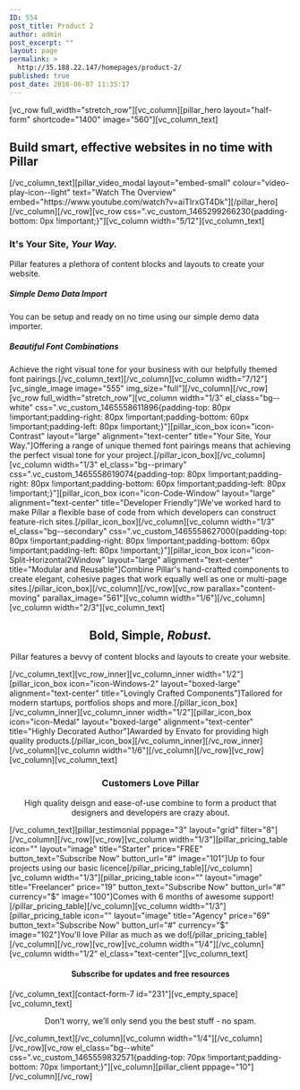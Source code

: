 ```yaml
---
ID: 554
post_title: Product 2
author: admin
post_excerpt: ""
layout: page
permalink: >
  http://35.188.22.147/homepages/product-2/
published: true
post_date: 2016-06-07 11:35:17
---
```

[vc_row full_width="stretch_row"][vc_column][pillar_hero layout="half-form" shortcode="1400" image="560"][vc_column_text]
<h2>Build smart, effective websites in no time with Pillar</h2>
[/vc_column_text][pillar_video_modal layout="embed-small" colour="video-play-icon--light" text="Watch The Overview" embed="https://www.youtube.com/watch?v=aiTIrxGT4Dk"][/pillar_hero][/vc_column][/vc_row][vc_row css=".vc_custom_1465299266230{padding-bottom: 0px !important;}"][vc_column width="5/12"][vc_column_text]
<h3>It's Your Site, <em>Your Way.</em></h3>
<p class="lead">Pillar features a plethora of content blocks and layouts to create your website.</p>

<h5>Simple Demo Data Import</h5>
You can be setup and ready on no time using our simple demo data importer.
<h5>Beautiful Font Combinations</h5>
Achieve the right visual tone for your business with our helpfully themed font pairings.[/vc_column_text][/vc_column][vc_column width="7/12"][vc_single_image image="555" img_size="full"][/vc_column][/vc_row][vc_row full_width="stretch_row"][vc_column width="1/3" el_class="bg--white" css=".vc_custom_1465558611896{padding-top: 80px !important;padding-right: 80px !important;padding-bottom: 60px !important;padding-left: 80px !important;}"][pillar_icon_box icon="icon-Contrast" layout="large" alignment="text-center" title="Your Site, Your Way."]Offering a range of unique themed font pairings means that achieving the perfect visual tone for your project.[/pillar_icon_box][/vc_column][vc_column width="1/3" el_class="bg--primary" css=".vc_custom_1465558619074{padding-top: 80px !important;padding-right: 80px !important;padding-bottom: 60px !important;padding-left: 80px !important;}"][pillar_icon_box icon="icon-Code-Window" layout="large" alignment="text-center" title="Developer Friendly"]We've worked hard to make Pillar a flexible base of code from which developers can construct feature-rich sites.[/pillar_icon_box][/vc_column][vc_column width="1/3" el_class="bg--secondary" css=".vc_custom_1465558627000{padding-top: 80px !important;padding-right: 80px !important;padding-bottom: 60px !important;padding-left: 80px !important;}"][pillar_icon_box icon="icon-Split-Horizontal2Window" layout="large" alignment="text-center" title="Modular and Reusable"]Combine Pillar's hand-crafted components to create elegant, cohesive pages that work equally well as one or multi-page sites.[/pillar_icon_box][/vc_column][/vc_row][vc_row parallax="content-moving" parallax_image="561"][vc_column width="1/6"][/vc_column][vc_column width="2/3"][vc_column_text]
<h2 style="text-align: center;">Bold, Simple, <em>Robust.</em></h2>
<p class="lead" style="text-align: center;">Pillar features a bevvy of content blocks and layouts to create your website.</p>
[/vc_column_text][vc_row_inner][vc_column_inner width="1/2"][pillar_icon_box icon="icon-Windows-2" layout="boxed-large" alignment="text-center" title="Lovingly Crafted Components"]Tailored for modern startups, portfolios shops and more.[/pillar_icon_box][/vc_column_inner][vc_column_inner width="1/2"][pillar_icon_box icon="icon-Medal" layout="boxed-large" alignment="text-center" title="Highly Decorated Author"]Awarded by Envato for providing high quality products.[/pillar_icon_box][/vc_column_inner][/vc_row_inner][/vc_column][vc_column width="1/6"][/vc_column][/vc_row][vc_row][vc_column][vc_column_text]
<h3 style="text-align: center;">Customers Love Pillar</h3>
<p class="lead" style="text-align: center;">High quality deisgn and ease-of-use combine to form a product that
designers and developers are crazy about.</p>
[/vc_column_text][pillar_testimonial pppage="3" layout="grid" filter="8"][/vc_column][/vc_row][vc_row][vc_column width="1/3"][pillar_pricing_table icon="" layout="image" title="Starter" price="FREE" button_text="Subscribe Now" button_url="#" image="101"]Up to four projects
using our basic licence[/pillar_pricing_table][/vc_column][vc_column width="1/3"][pillar_pricing_table icon="" layout="image" title="Freelancer" price="19" button_text="Subscribe Now" button_url="#" currency="$" image="100"]Comes with 6 months
of awesome support![/pillar_pricing_table][/vc_column][vc_column width="1/3"][pillar_pricing_table icon="" layout="image" title="Agency" price="69" button_text="Subscribe Now" button_url="#" currency="$" image="102"]You'll love Pillar
as much as we do![/pillar_pricing_table][/vc_column][/vc_row][vc_row][vc_column width="1/4"][/vc_column][vc_column width="1/2" el_class="text-center"][vc_column_text]
<h4 style="text-align: center;">Subscribe for updates and free resources</h4>
[/vc_column_text][contact-form-7 id="231"][vc_empty_space][vc_column_text]
<p style="text-align: center;">Don’t worry, we’ll only send you the best stuff - no spam.</p>
[/vc_column_text][/vc_column][vc_column width="1/4"][/vc_column][/vc_row][vc_row el_class="bg--white" css=".vc_custom_1465559832571{padding-top: 70px !important;padding-bottom: 70px !important;}"][vc_column][pillar_client pppage="10"][/vc_column][/vc_row]